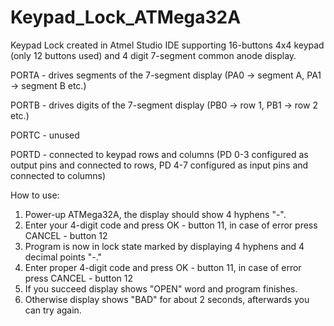 # Keypad_Lock_ATMega32A

Keypad Lock created in Atmel Studio IDE supporting 16-buttons 4x4 keypad (only 12 buttons used) and 4 digit 7-segment common anode display.

PORTA - drives segments of the 7-segment display (PA0 -> segment A, PA1 -> segment B etc.)

PORTB - drives digits of the 7-segment display   (PB0 -> row 1, PB1 -> row 2 etc.)

PORTC - unused

PORTD - connected to keypad rows and columns (PD 0-3 configured as output pins and connected to rows, PD 4-7 configured as input pins and connected to columns)


How to use:
1. Power-up ATMega32A, the display should show 4 hyphens "-".
2. Enter your 4-digit code and press OK - button 11, in case of error press CANCEL - button 12
3. Program is now in lock state marked by displaying 4 hyphens and 4 decimal points "-."
4. Enter proper 4-digit code and press OK - button 11, in case of error press CANCEL - button 12
5. If you succeed display shows "OPEN" word and program finishes. 
6. Otherwise display shows "BAD" for about 2 seconds, afterwards you can try again.
